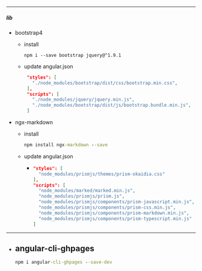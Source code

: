 
---

##### lib

- bootstrap4
  - install
    ```
    npm i --save bootstrap jquery@^1.9.1
    ```
  - update angular.json
    ```json
     "styles": [
       "./node_modules/bootstrap/dist/css/bootstrap.min.css",
     ],
     "scripts": [
       "./node_modules/jquery/jquery.min.js",
       "./node_modules/bootstrap/dist/js/bootstrap.bundle.min.js",
     ]
    ```
    
- ngx-markdown
  - install
    ```cmd
    npm install ngx-markdown --save
    ```
  - update angular.json
    - ```json
      "styles": [
        "node_modules/prismjs/themes/prism-okaidia.css"
      ],
      "scripts": [
        "node_modules/marked/marked.min.js",
        "node_modules/prismjs/prism.js",
        "node_modules/prismjs/components/prism-javascript.min.js",
        "node_modules/prismjs/components/prism-css.min.js",
        "node_modules/prismjs/components/prism-markdown.min.js",
        "node_modules/prismjs/components/prism-typescript.min.js"
      ]
      ```

---

    
- angular-cli-ghpages
  - 
    ```cmd
    npm i angular-cli-ghpages --save-dev
    ```

<!-- ##### git

<!-- - origin
<!--   - ```cmd
<!--     https://github.com/littleostar-blog/littleostar-blog.github.io.git
<!--     ```
<!-- - origin-blog-angular
<!--   - ```cmd
<!--     https://github.com/littleostar-blog/littleostar-blog-angular.git
<!--     ```

---

---

end
